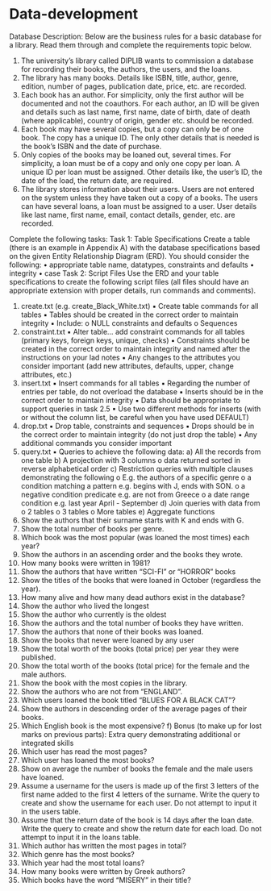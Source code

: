 # Data-development
Database Description: Below are the business rules for a basic database for a library. Read them through and complete the requirements topic below.
1. The university’s library called DIPLIB wants to commission a database for recording their books, the
authors, the users, and the loans.
2. The library has many books. Details like ISBN, title, author, genre, edition, number of pages, publication
date, price, etc. are recorded.
3. Each book has an author. For simplicity, only the first author will be documented and not the coauthors. For each author, an ID will be given and details such as last name, first name, date of birth,
date of death (where applicable), country of origin, gender etc. should be recorded.
4. Each book may have several copies, but a copy can only be of one book. The copy has a unique ID. The
only other details that is needed is the book’s ISBN and the date of purchase.
5. Only copies of the books may be loaned out, several times. For simplicity, a loan must be of a copy and
only one copy per loan. A unique ID per loan must be assigned. Other details like, the user’s ID, the date
of the load, the return date, are required.
6. The library stores information about their users. Users are not entered on the system unless they have
taken out a copy of a books. The users can have several loans, a loan must be assigned to a user. User
details like last name, first name, email, contact details, gender, etc. are recorded.

Complete the following tasks:
Task 1: Table Specifications
Create a table (there is an example in Appendix A) with the database specifications based on the given
Entity Relationship Diagram (ERD). You should consider the following:
• appropriate table name, datatypes, constraints and defaults
• integrity
• case
Task 2: Script Files
Use the ERD and your table specifications to create the following script files (all files should have an
appropriate extension with proper details, run commands and comments).
1. create.txt (e.g. create_Black_White.txt)
▪ Create table commands for all tables
▪ Tables should be created in the correct order to maintain integrity
▪ Include:
o NULL constraints and defaults
o Sequences
2. constraint.txt
▪ Alter table… add constraint commands for all tables (primary keys, foreign keys, unique, checks)
▪ Constraints should be created in the correct order to maintain integrity and named after the
instructions on your lad notes
▪ Any changes to the attributes you consider important (add new attributes, defaults, upper, change
attributes, etc.)
3. insert.txt
▪ Insert commands for all tables
▪ Regarding the number of entries per table, do not overload the database
▪ Inserts should be in the correct order to maintain integrity
▪ Data should be appropriate to support queries in task 2.5
▪ Use two different methods for inserts (with or without the column list, be careful when you have
used DEFAULT)
4. drop.txt
▪ Drop table, constraints and sequences
▪ Drops should be in the correct order to maintain integrity (do not just drop the table)
▪ Any additional commands you consider important
5. query.txt
▪ Queries to achieve the following data:
a) All the records from one table
b) A projection with 3 columns
o data returned sorted in reverse alphabetical order
c) Restriction queries with multiple clauses demonstrating the following
o E.g. the authors of a specific genre
o a condition matching a pattern e.g. begins with J, ends with SON.
o a negative condition predicate e.g. are not from Greece
o a date range condition e.g. last year April - September
d) Join queries with data from
o 2 tables
o 3 tables
o More tables
e) Aggregate functions
1. Show the authors that their surname starts with K and ends with G.
2. Show the total number of books per genre.
3. Which book was the most popular (was loaned the most times) each year?
4. Show the authors in an ascending order and the books they wrote.
5. How many books were written in 1981?
6. Show the authors that have written “SCI-FI” or “HORROR” books
7. Show the titles of the books that were loaned in October (regardless the year).
8. How many alive and how many dead authors exist in the database?
9. Show the author who lived the longest
10. Show the author who currently is the oldest
11. Show the authors and the total number of books they have written.
12. Show the authors that none of their books was loaned.
13. Show the books that never were loaned by any user
14. Show the total worth of the books (total price) per year they were published.
15. Show the total worth of the books (total price) for the female and the male authors.
16. Show the book with the most copies in the library.
17. Show the authors who are not from “ENGLAND”.
18. Which users loaned the book titled “BLUES FOR A BLACK CAT”?
19. Show the authors in descending order of the average pages of their books.
20. Which English book is the most expensive?
f) Bonus (to make up for lost marks on previous parts): Extra query demonstrating additional or
integrated skills
1. Which user has read the most pages?
2. Which user has loaned the most books?
3. Show on average the number of books the female and the male users have loaned.
4. Assume a username for the users is made up of the first 3 letters of the first name added
to the first 4 letters of the surname. Write the query to create and show the username
for each user. Do not attempt to input it in the users table.
5. Assume that the return date of the book is 14 days after the loan date. Write the query
to create and show the return date for each load. Do not attempt to input it in the loans
table.
6. Which author has written the most pages in total?
7. Which genre has the most books?
8. Which year had the most total loans?
9. How many books were written by Greek authors?
10. Which books have the word “MISERY” in their title?
